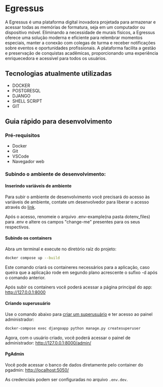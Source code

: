 # Egressus

A Egressus é uma plataforma digital inovadora projetada para armazenar e acessar todas as memórias de formatura, seja em um computador ou dispositivo móvel. Eliminando a necessidade de murais físicos, a Egressus oferece uma solução moderna e eficiente para relembrar momentos especiais, manter a conexão com colegas de turma e receber notificações sobre eventos e oportunidades profissionais. A plataforma facilita a gestão e preservação de conquistas acadêmicas, proporcionando uma experiência enriquecedora e acessível para todos os usuários. 

## Tecnologias atualmente utilizadas

- DOCKER
- POSTGRESQL
- DJANGO
- SHELL SCRIPT
- GIT

## Guia rápido para desenvolvimento

### Pré-requisitos

- Docker
- Git
- VSCode
- Navegador web

### Subindo o ambiente de desenvolvimento:

#### Inserindo variáveis de ambiente

Para subir o ambiente de desenvolvimento você precisará do acesso às variáveis de ambiente, contate um desenvolvedor para liberar o acesso através do [link](https://colab.research.google.com/drive/1XL511ufZxyoWsZZOb_5LEFBQYNKCmP5T?usp=sharing).

Após o acesso, renomeie o arquivo .env-example(na pasta dotenv_files) para .env e altere os campos "change-me" presentes para os seus respectivos.

#### Subindo os containers
Abra um terminal e execute no diretório raíz do projeto:

```bash
docker compose up --build
```

Este comando criará os containeres necessários para a aplicação, caso queira que a aplicação rode em segundo plano acrescente o sufixo -d após o comando anterior.

Após subir os containers você poderá acessar a página principal do app: <http://127.0.0.1:8000>

#### Criando superusuário

Use o comando abaixo para [criar um superusuário](https://docs.djangoproject.com/pt-br/4.2/intro/tutorial02/#creating-an-admin-user) e ter acesso ao painel administrador:

```bash
docker-compose exec djangoapp python manage.py createsuperuser
```

Agora, com o usuário criado, você poderá acessar o painel de administrador: <http://127.0.0.1:8000/admin/>


#### PgAdmin

Você pode acessar o banco de dados diretamente pelo container do pgadmin: <http://localhost:5050/>

As credenciais podem ser configuradas no arquivo `.env.dev`.

